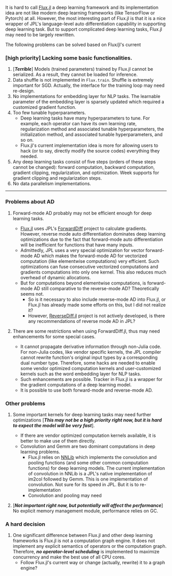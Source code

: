 It is hard to call [Flux.jl](https://github.com/FluxML/Flux.jl) a deep learning framework and its implementation idea are not like modern deep learning frameworks (like TensorFlow or Pytorch) at all. However, the most interesting part of Flux.jl is that it is a nice wrapper of JPL's language-level auto differentiation capability in supporting deep learning task. But to support complicated deep learning tasks, Flux.jl may need to be largely rewritten.

The following problems can be solved based on Flux/jl's current

### [high priority] Lacking some basic functionalities.

1. [_**Terrible**_] Models (trained parameters) trained by Flux.jl cannot be serialized. As a result, they cannot be loaded for inference.
1. Data shuffle is not implemented in `Flux.train`. Shuffle is extremely important for SGD. Actually, the interface for the training loop may need re-design.
1. No implementations for embedding layer for NLP tasks. The learnable parameter of the embedding layer is sparsely updated which required a customized gradient function.
1. Too few tunable hyperparameters.
    * Deep learning tasks have many hyperparameters to tune. For example, each operator can have its own learning rate, regularization method and associated tunable hyperparameters, the initialization method, and associated tunable hyperparameters, and so on.
    * Flux.jl's current implementation idea is more for allowing users to hack (or to say, directly modify the source codes) everything they needed.
1. Any deep learning tasks consist of five steps (orders of these steps cannot be changed): forward computation, backward computation, gradient clipping, regularization, and optimization. Week supports for gradient clipping and regularization steps.
1. No data parallelism implementations.

---

### Problems about AD

1. Forward-mode AD probably may not be efficient enough for deep learning tasks.

    * [Flux.jl](https://github.com/FluxML/Flux.jl) uses JPL's [ForwardDiff](https://github.com/JuliaDiff/ForwardDiff.jl) project to calculate gradients. However, reverse mode auto differentiation dominates deep learning optimizations due to the fact that forward-mode auto differentiation will be inefficient for functions that have many inputs.
    * Admittedly, JPL uses a very special optimization for vector forward-mode AD which makes the forward-mode AD for vectorized computation (like elementwise computations) very efficient. Such optimizations can fuse consecutive vectorized computations and gradients computations into only one kernel. This also reduces much overhead of dynamic allocations.
    * But for computations beyond elementwise computations, is forward-mode AD still comparative to the reverse-mode AD? Theoretically seems not.
      * So is it necessary to also include reverse-mode AD into Flux.jl, or Flux.jl has already made some efforts on this, but I did not realize it?
      * However, [ReverseDiff.jl](https://github.com/JuliaDiff/ReverseDiff.jl) project is not actively developed, is there any recommendations of reverse mode AD in JPL?

1. There are some restrictions when using ForwardDiff.jl, thus may need enhancements for some special cases.
    * It cannot propagate derivative information through non-Julia code. For non-Julia codes, like vendor specific kernels, the JPL compiler cannot rewrite function's original input types by a corresponding dual number type. Therefore, some hacks are needed to enable some vendor optimized computation kernels and user-customized kernels such as the word embedding layer for NLP tasks.
    * Such enhancements are possible. Tracker in Flux.jl is a wrapper for the gradient computations of a deep learning model.
    * It is possible to use both forward-mode and reverse-mode AD.

### Other problems

1. Some important kernels for deep learning tasks may need further optimizations [_**This may not be a high priority right now, but it is hard to expect the model will be very fast**_].

    * If there are vendor optimized computation kernels available, it is better to make use of them directly.
    * Convolution and Gemm are two dominant computations in deep learning problems.
      * Flux.jl relies on [NNLib](https://github.com/FluxML/NNlib.jl) which implements the convolution and pooling functions (and some other common computation functions) for deep learning models. The current implementation of convolution in NNLib is a JPL's native implementation of im2col followed by Gemm. This is one implementation of convolution. Not sure for its speed in JPL. But it is to re-implementation
      * Convolution and pooling may need

1. [_**Not important right now, but potentially will affect the performance**_] No explicit memory management module, performance relies on GC.

### A hard decision

1. One significant difference between Flux.jl and other deep learning frameworks is Flux.jl is not a computation graph engine. It does not implement any explicit semantics of operators or the computation graph. Therefore, _**no operator-level scheduling**_ is implemented to maximize concurrency and make the best use of all CPU cores.
    * Follow Flux.jl's current way or change (actually, rewrite) it to a graph engine?
